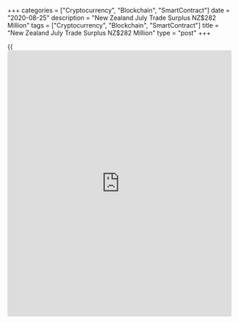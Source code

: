 +++
categories = ["Cryptocurrency", "Blockchain", "SmartContract"]
date = "2020-08-25"
description = "New Zealand July Trade Surplus NZ$282 Million"
tags = ["Cryptocurrency", "Blockchain", "SmartContract"]
title = "New Zealand July Trade Surplus NZ$282 Million"
type = "post"
+++

{{<iframe id="large-banner" src="https://www.bounty.group/#slide=14.0" width="100%" height="600" scrolling="no" style="border: 0px solid rgb(216, 221, 230); border-radius: 3px;">}}

New Zealand posted a merchandise trade surplus of NZ$282 million in
July, Statistics New Zealand said on Wednesday - down from NZ$426
million in June.

Imports tumbled 18.0 percent on year to NZ$4.6 billion, while exports
eased an annual0.2 percent to NZ$4.9 billion.

For the first month in almost 34 years, no crude oil was imported into
New Zealand, the stats bureau noted.

In the past three months, total imports have been very low while exports
have been holding up, leading to the smallest annual trade deficit since
the October 2014 year.

Crude oil imports have been much lower than usual since May 2020 as
demand dropped due to COVID-19. International travel restrictions and
the COVID-19 lockdown in April meant far fewer people traveled by road
or air.

"The last time no crude oil was imported in a single month was in August
1986, a year when international demand for oil fell and prices dropped
sharply," international statistics manager Darren Allan said.

Also contributing to the fall in total imports in July 2020 were motor
vehicles, down NZ$234 million; and truck and vans, down NZ$122 million.

Car imports have been much lower than usual since April 2020, when the
alert level 4 lockdown meant car dealers were closed as a non-essential
[business][1].

Face mask imports increased sharply this year as the COVID-19 global
pandemic spread and New Zealand moved into lockdown.

New Zealand has imported NZ$232 million worth of face masks since the
beginning of the year, up NZ$189 million from NZ$43 million for the same
period last year. This includes all types of face masks, from surgical
masks to painting and dust masks.

Of New Zealand's main trading partners, imports from the European Union
had the biggest fall in July 2020, down NZ$262 million when compared
with July 2019. Aircraft and parts led the fall, down NZ$120 million (89
percent), while imports of electric trains increased, up NZ$36 million.

Imports from the United States fell NZ$76 million, led by machinery and
equipment (such as turbo-jet and turbo propeller parts), down NZ$59
million.

Goods imports from China were up NZ$108 million (10 percent) in July
2020 when compared with July 2019. The leading rises were electrical
machinery and equipment (such as mobile phones), up NZ$53 million,
fertilizers, up NZ$30 million, and textiles (such as face masks), up
NZ$18 million.

Exports to China fell NZ$28 million compared with July 2019, with beef
exports down NZ$74 million and dairy down NZ$37 million.

These decreases were partly offset by exports of live animals to China,
up NZ$68 million. There were over 30,000 cattle exported to China in
July 2020.

Total exports to the United States rose NZ$89 million, led by beef (up
NZ$70 million), and exports to the European Union rose NZ$54 million,
led by kiwifruit (up NZ$39 million).

In the year to July, imports fell NZ$4.1 billion or 6.4 percent to
NZ$60.3 billion and exports sank NZ$1.3 billion or 2.1 percent to
NZ$60.2 billion. The trade deficit was NZ$115 million.

For comments and feedback [contact](https://www.playgroundfx.com/contact/): editorial@rtt[news](https://www.letsplayfx.com/blog/forex-news-website/).com

[Economic News][2]

 **What parts of the world are seeing the best (and worst) economic
performances lately? Click[here][3] to check out our [Econ Scorecard][3]
and find out! See up-to-the-moment [ranking](https://www.playgroundfx.com/blog/crypto-exchange-ranking/)s for the best and worst
performers in [GDP][4], [unemployment rate][5], [inflation][3] and much
more.**

   1. www.rtt[news](https://www.letsplayfx.com/blog/forex-news-website/).com/Content/Business.aspx
   2. www.rtt[news](https://www.letsplayfx.com/blog/forex-news-website/).com/Content/EconomicNews.aspx
   3. www.rtt[news](https://www.letsplayfx.com/blog/forex-news-website/).com/economic-scorecard/world-rank/CPI/highest-performance.aspx
   4. www.rtt[news](https://www.letsplayfx.com/blog/forex-news-website/).com/economic-scorecard/world-rank/GDP/highest-performance.aspx
   5. www.rtt[news](https://www.letsplayfx.com/blog/forex-news-website/).com/economic-scorecard/world-rank/unemployment-rate/lowest-performance.aspx